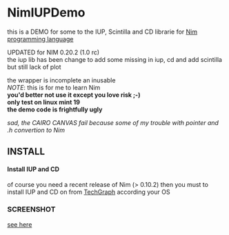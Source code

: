 # NimIUPDemo
this is a DEMO for some to the IUP, Scintilla and CD librarie for [Nim programming language](http://nim-lang.org)  

UPDATED for NIM 0.20.2 (1.0 rc)    
the iup lib has been change to add some missing in iup, cd and add scintilla     
but still lack of plot     


the wrapper is incomplete an inusable     
*NOTE*: 
        this is for me to learn Nim     
        **you'd better not use it except you love risk ;-)**     
        **only test on linux mint 19**      
        **the demo code is frightfully ugly**    


*sad, the CAIRO CANVAS fail because some of my trouble with pointer and .h convertion to Nim*   


## INSTALL
#### Install IUP and CD
of course you need a recent release of Nim (> 0.10.2)
then you must to install IUP and CD on from [TechGraph]() according your OS    

### SCREENSHOT
[see here](https://github.com/nodrygo/NimIUPDemo/tree/master/screenshot/niumiupdemo.png)
		




